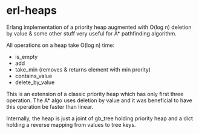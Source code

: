erl-heaps
=========

Erlang implementation of a priority heap augmented with O(log n)
deletion by value & some other stuff very useful for A* pathfinding
algorithm.

All operations on a heap take O(log n) time:

* is_empty
* add
* take_min (removes & returns element with min prority)
* contains_value
* delete_by_value

This is an extension of a classic priority heap which has only first
three operation. The A* algo uses deletion by value and it was
beneficial to have this operation be faster than linear.

Internally, the heap is just a joint of gb_tree holding priority heap
and a dict holding a reverse mapping from values to tree keys.
